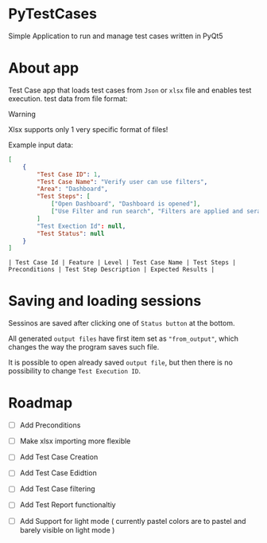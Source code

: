 # PyTestCases
Simple Application to run and manage test cases written in PyQt5

# About app
Test Case app that loads test cases from ``Json`` or ``xlsx`` file and enables test execution.
test data from file format:

> [!WARNING]
> Xlsx supports only 1 very specific format of files!

Example input data:
```json
[
	{
		"Test Case ID": 1,
		"Test Case Name": "Verify user can use filters",
		"Area": "Dashboard",
		"Test Steps": [
			["Open Dashboard", "Dashboard is opened"],
			["Use Filter and run search", "Filters are applied and serach results are properly displayed"]
		]
		"Test Exection Id": null,
		"Test Status": null
	}
]
```

```
| Test Case Id | Feature | Level | Test Case Name | Test Steps | Preconditions | Test Step Description | Expected Results |
```

# Saving and loading sessions
Sessinos are saved after clicking one of ``Status button`` at the bottom.

All generated ``output files`` have first item set as ``"from_output"``, which changes the way the program saves such file.

It is possible to open already saved ``output file``, but then there is no possibility to change ``Test Execution ID``.

# Roadmap
- [ ] Add Preconditions
- [ ] Make xlsx importing more flexible
- [ ] Add Test Case Creation
- [ ] Add Test Case Edidtion
- [ ] Add Test Case filtering
- [ ] Add Test Report functionaltiy
- [ ] Add Support for light mode ( currently pastel colors are to pastel and barely visible on light mode )

